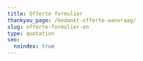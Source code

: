 ```yaml
---
title: Offerte formulier
thankyou_page: /bedankt-offerte-aanvraag/
slug: offerte-formulier-en
type: quotation
seo:
  noindex: true
---
```

